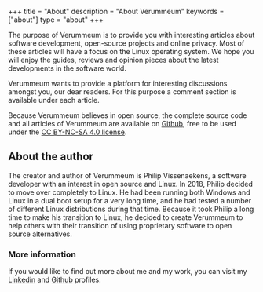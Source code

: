 +++
title = "About"
description = "About Verummeum"
keywords = ["about"]
type = "about"
+++


The purpose of Verummeum is to provide you with interesting articles about software development, open-source projects and online privacy. Most of these articles will have a focus on the Linux operating system. We hope you will enjoy the guides, reviews and opinion pieces about the latest developments in the software world. 

Verummeum wants to provide a platform for interesting discussions amongst you, our dear readers. For this purpose a comment section is available under each article. 

Because Verummeum believes in open source, the complete source code and all articles of Verummeum are available on [Github](https://github.com/PhilipVis/Verummeum), free to be used under the [CC BY-NC-SA 4.0 license](https://creativecommons.org/licenses/by-nc-sa/4.0/).

## About the author

The creator and author of Verummeum is Philip Vissenaekens, a software developer with an interest in open source and Linux. In 2018, Philip decided to move over completely to Linux. He had been running both Windows and Linux in a dual boot setup for a very long time, and he had tested a number of different Linux distributions during that time. Because it took Philip a long time to make his transition to Linux, he decided to create Verummeum to help others with their transition of using proprietary software to open source alternatives. 

### More information

If you would like to find out more about me and my work, you can visit my [Linkedin](https://www.linkedIn.com/in/philipvissenaekens) and [Github](https://github.com/PhilipVis) profiles.